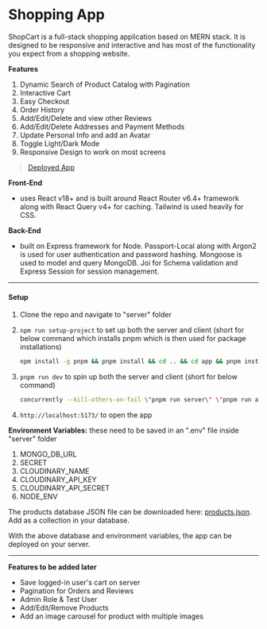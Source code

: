 # Shopping App

ShopCart is a full-stack shopping application based on MERN stack. It is designed to be responsive and interactive and has most of the functionality you expect from a shopping website.

**Features**

1. Dynamic Search of Product Catalog with Pagination
2. Interactive Cart
3. Easy Checkout
4. Order History
5. Add/Edit/Delete and view other Reviews
6. Add/Edit/Delete Addresses and Payment Methods
7. Update Personal Info and add an Avatar
8. Toggle Light/Dark Mode
9. Responsive Design to work on most screens

> [Deployed App](https://shopcart-2hr3.onrender.com/)

**Front-End**

- uses React v18+ and is built around React Router v6.4+ framework along with React Query v4+ for caching. Tailwind is used heavily for CSS.

**Back-End**

- built on Express framework for Node. Passport-Local along with Argon2 is used for user authentication and password hashing. Mongoose is used to model and query MongoDB. Joi for Schema validation and Express Session for session management.

---

#### Setup

1. Clone the repo and navigate to "server" folder
2. `npm run setup-project` to set up both the server and client (short for below command which installs pnpm which is then used for package installations)

   ```sh
   npm install -g pnpm && pnpm install && cd .. && cd app && pnpm install
   ```

3. `pnpm run dev` to spin up both the server and client (short for below command)

   ```sh
   concurrently --kill-others-on-fail \"pnpm run server\" \"pnpm run app\"
   ```

4. `http://localhost:5173/` to open the app

**Environment Variables:** these need to be saved in an ".env" file inside "server" folder

1. MONGO_DB_URL
2. SECRET
3. CLOUDINARY_NAME
4. CLOUDINARY_API_KEY
5. CLOUDINARY_API_SECRET
6. NODE_ENV

The products database JSON file can be downloaded here:
[products.json](https://drive.google.com/file/d/1ACLt0boVY9EyIKsnO5WS7jUaZ2FGQeJt/view?usp=sharing). Add as a collection in your database.

With the above database and environment variables, the app can be deployed on your server.

---

**Features to be added later**

- Save logged-in user's cart on server
- Pagination for Orders and Reviews
- Admin Role & Test User
- Add/Edit/Remove Products
- Add an image carousel for product with multiple images
